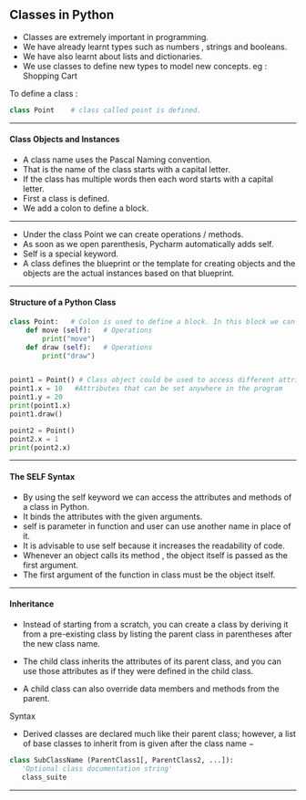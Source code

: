 ## Classes in Python

- Classes are extremely important in programming.
- We have already learnt types such as numbers , strings and booleans.
- We have also learnt about lists and dictionaries.
- We use classes to define new types to model new concepts. eg : Shopping Cart

To define a class :

```python
class Point    # class called point is defined.
```
---
#### Class Objects and Instances

- A class name uses the Pascal Naming convention.
- That is the name of the class starts with a capital letter.
- If the class has multiple words then each word starts with a capital letter.
- First a class is defined.
- We add a colon to define a block.

---

- Under the class Point we can create operations / methods.
- As soon as we open parenthesis, Pycharm automatically adds self.
- Self is a special keyword.
- A class defines the blueprint or the  template for creating objects and the objects are the actual instances based on that blueprint.

---

#### Structure of a Python Class



```python
class Point:   # Colon is used to define a block. In this block we can define all the functions or methods that belong to that class.
    def move (self):   # Operations
        print("move")
    def draw (self):   # Operations
        print("draw")


point1 = Point() # Class object could be used to access different attributes. point1 is an instance.
point1.x = 10   #Attributes that can be set anywhere in the program
point1.y = 20
print(point1.x)
point1.draw()

point2 = Point()
point2.x = 1
print(point2.x)
```
---

#### The SELF Syntax

- By using the self keyword we can access the attributes and methods of a class in Python.
- It binds the attributes with the given arguments.
- self is parameter in function and user can use another name in place of it.
- It is advisable to use self because it increases the readability of code.
- Whenever an object calls its method , the object itself is passed as the first argument.
- The first argument of the function in class must be the object itself.


---

#### Inheritance

- Instead of starting from a scratch, you can create a class by deriving it from a pre-existing class by listing the parent class in parentheses after the new class name.

- The child class inherits the attributes of its parent class, and you can use those attributes as if they were defined in the child class.

- A child class can also override data members and methods from the parent.

Syntax
- Derived classes are declared much like their parent class; however, a list of base classes to inherit from is given after the class name −

```python
class SubClassName (ParentClass1[, ParentClass2, ...]):
   'Optional class documentation string'
   class_suite
```
---
